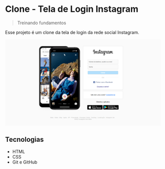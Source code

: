 # Clone - Tela de Login Instagram

> Treinando fundamentos

Esse projeto é um clone da tela de login da rede social Instagram.

![Login](./.github/login_insta.png)

## Tecnologias

- HTML
- CSS
- Git e GitHub